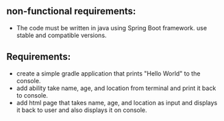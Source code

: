 ## non-functional requirements:
- The code must be written in java using Spring Boot framework. use stable and compatible versions.

## Requirements:
- create a simple gradle application that prints "Hello World" to the console.
- add ability take name, age, and location from terminal and print it back to console.
- add html page that takes name, age, and location as input and displays it back to user and also displays it on console.
